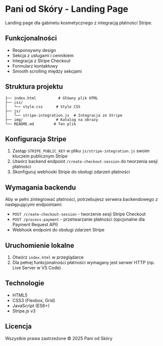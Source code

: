 # Pani od Skóry - Landing Page

Landing page dla gabinetu kosmetycznego z integracją płatności Stripe.

## Funkcjonalności

- Responsywny design
- Sekcja z usługami i cennikiem
- Integracja z Stripe Checkout
- Formularz kontaktowy
- Smooth scrolling między sekcjami

## Struktura projektu

```
├── index.html          # Główny plik HTML
├── css/
│   └── style.css      # Style CSS
├── js/
│   └── stripe-integration.js  # Integracja ze Stripe
├── img/               # Katalog na obrazy
└── README.md         # Ten plik
```

## Konfiguracja Stripe

1. Zastąp `STRIPE_PUBLIC_KEY` w pliku `js/stripe-integration.js` swoim kluczem publicznym Stripe
2. Utwórz backend endpoint `/create-checkout-session` do tworzenia sesji płatności
3. Skonfiguruj webhooki Stripe do obsługi zdarzeń płatności

## Wymagania backendu

Aby w pełni zintegrować płatności, potrzebujesz serwera backendowego z następującymi endpointami:

- `POST /create-checkout-session` - tworzenie sesji Stripe Checkout
- `POST /process-payment` - przetwarzanie płatności (opcjonalne dla Payment Request API)
- Webhook endpoint do obsługi zdarzeń Stripe

## Uruchomienie lokalne

1. Otwórz `index.html` w przeglądarce
2. Dla pełnej funkcjonalności płatności wymagany jest serwer HTTP (np. Live Server w VS Code)

## Technologie

- HTML5
- CSS3 (Flexbox, Grid)
- JavaScript (ES6+)
- Stripe.js v3

## Licencja

Wszystkie prawa zastrzeżone © 2025 Pani od Skóry